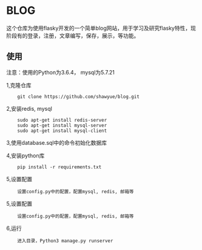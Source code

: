 # BLOG

这个仓库为使用flasky开发的一个简单blog网站，用于学习及研究flasky特性，现阶段有的登录，注册，文章编写，保存，展示，等功能。

## 使用

注意：使用的Python为3.6.4， mysql为5.7.21

1,克隆仓库

        git clone https://github.com/shawyue/blog.git

2,安装redis, mysql

        sudo apt-get install redis-server
        sudo apt-get install mysql-server
        sudo apt-get install mysql-client

3,使用database.sql中的命令初始化数据库

4,安装python库

        pip install -r requirements.txt

5,设置配置

        设置config.py中的配置，配置mysql, redis, 邮箱等
 
5,设置配置

        设置config.py中的配置，配置mysql, redis, 邮箱等

6,运行

        进入目录，Python3 manage.py runserver
